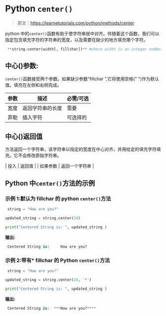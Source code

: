 # Python `center()`

> 原文：<https://learnetutorials.com/python/methods/center>

python 中的`center()`函数有助于使字符串居中对齐。伴随着这个函数，我们可以指定包含填充字符的字符串的宽度，以及需要在缺少的地方填充哪个字符。

```py
 **string.center(width[, fillchar])** #where width is an integer number 

```

## 中心()参数:

`center()`函数接受两个参数。如果缺少参数“fillchar ”,它将使用空格(" ")作为默认值。填充在左侧和右侧完成。

| 参数 | 描述 | 必需/可选 |
| --- | --- | --- |
| 宽度 | 返回字符串的长度 | 需要 |
| 菲勒 | 插入字符 | 可选择的 |

## 中心()返回值

方法返回一个字符串，该字符串以指定的宽度在中心对齐，并用给定的填充字符填充。它不会修改原始字符串。

| 投入 | 返回值 |
| 如果参数 | 返回一个字符串 |

## Python 中`center()`方法的示例

### 示例 1:默认为 fillchar 的 python `center()`方法

```py
 string = "How are you?"

updated_string = string.center(24)

print("Centered String is: ", updated_string ) 

```

**输出:**

```py
 Centered String is:     How are you? 
```

### 示例 2:带有* fillchar 的 Python `center()`方法

```py
 string = "How are you?"

updated_string = string.center(24, '*')

print("Centered String is: ", updated_string ) 

```

**输出:**

```py
 Centered String is:  ***How are you?**** 
```